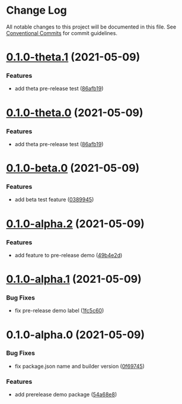 # Change Log

All notable changes to this project will be documented in this file.
See [Conventional Commits](https://conventionalcommits.org) for commit guidelines.

# [0.1.0-theta.1](https://github.com/rupert-ong/monorepo-components/compare/@rupertong/base-demo-prerelease@0.1.0-beta.0...@rupertong/base-demo-prerelease@0.1.0-theta.1) (2021-05-09)

### Features

- add theta pre-release test ([86afb19](https://github.com/rupert-ong/monorepo-components/commit/86afb19363722d7891ddba9d870ad1f0b73b2da0))

# [0.1.0-theta.0](https://github.com/rupert-ong/monorepo-components/compare/@rupertong/base-demo-prerelease@0.1.0-beta.0...@rupertong/base-demo-prerelease@0.1.0-theta.0) (2021-05-09)

### Features

- add theta pre-release test ([86afb19](https://github.com/rupert-ong/monorepo-components/commit/86afb19363722d7891ddba9d870ad1f0b73b2da0))

# [0.1.0-beta.0](https://github.com/rupert-ong/monorepo-components/compare/@rupertong/base-demo-prerelease@0.1.0-alpha.2...@rupertong/base-demo-prerelease@0.1.0-beta.0) (2021-05-09)

### Features

- add beta test feature ([0389945](https://github.com/rupert-ong/monorepo-components/commit/03899451bf376aee678d0eab62fed804a3ce1220))

# [0.1.0-alpha.2](https://github.com/rupert-ong/monorepo-components/compare/@rupertong/base-demo-prerelease@0.1.0-alpha.1...@rupertong/base-demo-prerelease@0.1.0-alpha.2) (2021-05-09)

### Features

- add feature to pre-release demo ([49b4e2d](https://github.com/rupert-ong/monorepo-components/commit/49b4e2d4f45203529b2d7b9e654efee8ef59c10d))

# [0.1.0-alpha.1](https://github.com/rupert-ong/monorepo-components/compare/@rupertong/base-demo-prerelease@0.1.0-alpha.0...@rupertong/base-demo-prerelease@0.1.0-alpha.1) (2021-05-09)

### Bug Fixes

- fix pre-release demo label ([1fc5c60](https://github.com/rupert-ong/monorepo-components/commit/1fc5c60eaa46ee36aafbc0c74871bc96262f5fec))

# 0.1.0-alpha.0 (2021-05-09)

### Bug Fixes

- fix package.json name and builder version ([0f69745](https://github.com/rupert-ong/monorepo-components/commit/0f697459637f31625fedd3ba3e2cfa6ca5381338))

### Features

- add prerelease demo package ([54a68e8](https://github.com/rupert-ong/monorepo-components/commit/54a68e89d5c00016f6a52699f7a9fb16e967fe16))

